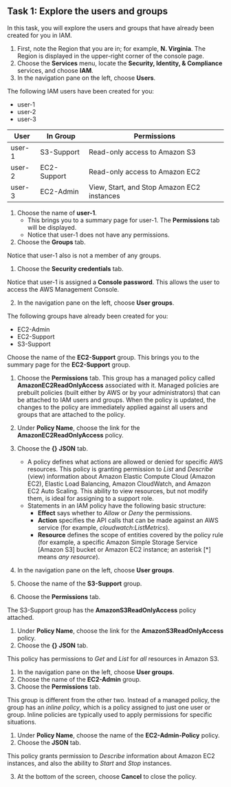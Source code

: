 
## **Task 1: Explore the users and groups**

In this task, you will explore the users and groups that have already been created for you in IAM.

1. First, note the Region that you are in; for example, **N. Virginia**. The Region is displayed in the upper-right corner of the console page.
2. Choose the **Services** menu, locate the **Security, Identity, & Compliance** services, and choose **IAM**.
3. In the navigation pane on the left, choose **Users**.

The following IAM users have been created for you:

- user-1
- user-2
- user-3

| **User** | **In Group** | **Permissions** |
| --- | --- | --- |
| user-1 | S3-Support | Read-only access to Amazon S3 |
| user-2 | EC2-Support | Read-only access to Amazon EC2 |
| user-3 | EC2-Admin | View, Start, and Stop Amazon EC2 instances |

1. Choose the name of **user-1**.
   - This brings you to a summary page for user-1. The **Permissions** tab will be displayed.
   - Notice that user-1 does not have any permissions.
2. Choose the **Groups** tab.

Notice that user-1 also is not a member of any groups.

1. Choose the **Security credentials** tab.

Notice that user-1 is assigned a **Console password**. This allows the user to access the AWS Management Console.

2. In the navigation pane on the left, choose **User groups**.

The following groups have already been created for you:

- EC2-Admin
- EC2-Support
- S3-Support

Choose the name of the **EC2-Support** group. This brings you to the summary page for the **EC2-Support** group.

1. Choose the **Permissions** tab.
   This group has a managed policy called **AmazonEC2ReadOnlyAccess** associated with it. Managed policies are prebuilt policies (built either by AWS or by your administrators) that can be attached to IAM users and groups. When the policy is updated, the changes to the policy are immediately applied against all users and groups that are attached to the policy.

2. Under **Policy Name**, choose the link for the **AmazonEC2ReadOnlyAccess** policy.
3. Choose the **{} JSON** tab.
   - A policy defines what actions are allowed or denied for specific AWS resources. This policy is granting permission to _List_ and _Describe_ (view) information about Amazon Elastic Compute Cloud (Amazon EC2), Elastic Load Balancing, Amazon CloudWatch, and Amazon EC2 Auto Scaling. This ability to view resources, but not modify them, is ideal for assigning to a support role.
   - Statements in an IAM policy have the following basic structure:
     - **Effect** says whether to _Allow_ or _Deny_ the permissions.
     - **Action** specifies the API calls that can be made against an AWS service (for example, _cloudwatch:ListMetrics_).
     - **Resource** defines the scope of entities covered by the policy rule (for example, a specific Amazon Simple Storage Service [Amazon S3] bucket or Amazon EC2 instance; an asterisk [\*] means _any resource_).

4. In the navigation pane on the left, choose **User groups**.
5. Choose the name of the **S3-Support** group.
6. Choose the **Permissions** tab.

The S3-Support group has the **AmazonS3ReadOnlyAccess** policy attached.

1. Under **Policy Name**, choose the link for the **AmazonS3ReadOnlyAccess** policy.
2. Choose the **{} JSON** tab.

This policy has permissions to _Get_ and _List_ for _all_ resources in Amazon S3.

1. In the navigation pane on the left, choose **User groups**.
2. Choose the name of the **EC2-Admin** group.
3. Choose the **Permissions** tab.

This group is different from the other two. Instead of a managed policy, the group has an _inline policy_, which is a policy assigned to just one user or group. Inline policies are typically used to apply permissions for specific situations.

1. Under **Policy Name**, choose the name of the **EC2-Admin-Policy** policy.
2. Choose the **JSON** tab.

This policy grants permission to _Describe_ information about Amazon EC2 instances, and also the ability to _Start_ and _Stop_ instances.

3. At the bottom of the screen, choose **Cancel** to close the policy.
